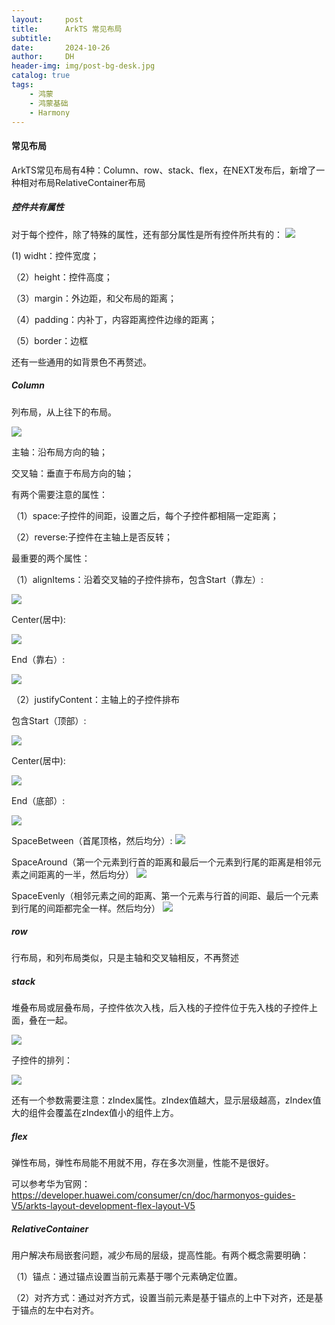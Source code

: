 ```yaml
---
layout:     post
title:      ArkTS 常见布局
subtitle:   
date:       2024-10-26
author:     DH
header-img: img/post-bg-desk.jpg
catalog: true
tags:
    - 鸿蒙
    - 鸿蒙基础
    - Harmony
---
```

#### 常见布局
ArkTS常见布局有4种：Column、row、stack、flex，在NEXT发布后，新增了一种相对布局RelativeContainer布局

##### 控件共有属性
对于每个控件，除了特殊的属性，还有部分属性是所有控件所共有的：
![](https://camo.githubusercontent.com/7a7fb637e6c538242715707c9593e7e941d7122ebeec6f7c11d90cceec5c27de/68747470733a2f2f692d626c6f672e6373646e696d672e636e2f6469726563742f37643166303939376136333834393830386334616163333232316364376264392e706e67)

(1) widht：控件宽度；

（2）height：控件高度；

（3）margin：外边距，和父布局的距离；

（4）padding：内补丁，内容距离控件边缘的距离；

（5）border：边框

还有一些通用的如背景色不再赘述。


#####  Column 

列布局，从上往下的布局。

![](https://camo.githubusercontent.com/9caf588b10b938706db80b36a04284121ee384fcf58877c19b19cc397650d66a/68747470733a2f2f692d626c6f672e6373646e696d672e636e2f6469726563742f35396562613737393233666234323133626130313332653138653333353235342e706e67)

主轴：沿布局方向的轴；

交叉轴：垂直于布局方向的轴；

有两个需要注意的属性：

（1）space:子控件的间距，设置之后，每个子控件都相隔一定距离；

（2）reverse:子控件在主轴上是否反转；

最重要的两个属性：

（1）alignItems：沿着交叉轴的子控件排布，包含Start（靠左）:

![](https://camo.githubusercontent.com/70b6582af76eefe1ffbb90fc3212377a4f01f88d0186dab84b413a42153f284c/68747470733a2f2f692d626c6f672e6373646e696d672e636e2f6469726563742f61363765323135373161636134636633623639316531663432646561653665612e706e67
)

Center(居中):

![](https://camo.githubusercontent.com/9327dff2beb7b7bf0da5ff4ea5a88993627b1434351fe48a223b40f5d9578b69/68747470733a2f2f692d626c6f672e6373646e696d672e636e2f6469726563742f66333636363536393839333234366566383837346461363838643666333332632e706e67)

End（靠右）:

![](https://camo.githubusercontent.com/8216f4a20f8da1c24eafef4fdf710faf6a8b0e7c35ad1eafbed301af20794c3c/68747470733a2f2f692d626c6f672e6373646e696d672e636e2f6469726563742f66326337663637646337316634376432393435303565626266393434653262372e706e67
)

（2）justifyContent：主轴上的子控件排布

包含Start（顶部）:

![](https://camo.githubusercontent.com/7dbbbb55864db217cb8c8513d8eb469fdcc90bb52eccd70cd227db082c9ea621/68747470733a2f2f692d626c6f672e6373646e696d672e636e2f6469726563742f34663562653536346332343034336465383161373534343366633233306538342e706e67)

Center(居中):

![](https://camo.githubusercontent.com/c9781250933f334279fc5de38c3d163b11f761ffd1fa91123bdd246cb39e938a/68747470733a2f2f692d626c6f672e6373646e696d672e636e2f6469726563742f61343363323933313861623834663431626436356261323064636464353934632e706e67)

End（底部）:

![](https://camo.githubusercontent.com/6403ffe8fbf57ec970be1df30e8b8cf0fa4137b6b721ece269b8643ddcb7bc35/68747470733a2f2f692d626c6f672e6373646e696d672e636e2f6469726563742f30373633323232313266383334313131613430653836633433303166386630642e706e67)

SpaceBetween（首尾顶格，然后均分）:
![](https://camo.githubusercontent.com/a94d3f0374cd0b217969752443cab734131cc9052e697dab65c6a31dc0a415eb/68747470733a2f2f692d626c6f672e6373646e696d672e636e2f6469726563742f32653361366461646339363734643464613533323036303830663138333935652e706e67)

SpaceAround（第一个元素到行首的距离和最后一个元素到行尾的距离是相邻元素之间距离的一半，然后均分）
![](https://camo.githubusercontent.com/b6ee894b6844c4bda04f3d00580d8a5a347772db854b233a869c24782dc14e35/68747470733a2f2f692d626c6f672e6373646e696d672e636e2f6469726563742f63633464643737393132313334303663616436323164626430333731323464612e706e67)

SpaceEvenly（相邻元素之间的距离、第一个元素与行首的间距、最后一个元素到行尾的间距都完全一样。然后均分）
![](https://camo.githubusercontent.com/a0f51ee56382383f569635d2ee8f4a85c0183fa19233f0d984f6b396ad54ee71/68747470733a2f2f692d626c6f672e6373646e696d672e636e2f6469726563742f61376165333531366662303434623434383035663132383266663565303361632e706e67)

#####  row

行布局，和列布局类似，只是主轴和交叉轴相反，不再赘述

#####  stack

堆叠布局或层叠布局，子控件依次入栈，后入栈的子控件位于先入栈的子控件上面，叠在一起。

![](https://i-blog.csdnimg.cn/direct/eef787dee90046e5976a8fb206a04838.png)

子控件的排列：

![](https://i-blog.csdnimg.cn/direct/058f041286cc487fab425d41b1e2e509.png)

还有一个参数需要注意：zIndex属性。zIndex值越大，显示层级越高，zIndex值大的组件会覆盖在zIndex值小的组件上方。

#####  flex

弹性布局，弹性布局能不用就不用，存在多次测量，性能不是很好。

可以参考华为官网：https://developer.huawei.com/consumer/cn/doc/harmonyos-guides-V5/arkts-layout-development-flex-layout-V5

#####  RelativeContainer

用户解决布局嵌套问题，减少布局的层级，提高性能。有两个概念需要明确：

（1）锚点：通过锚点设置当前元素基于哪个元素确定位置。

（2）对齐方式：通过对齐方式，设置当前元素是基于锚点的上中下对齐，还是基于锚点的左中右对齐。
